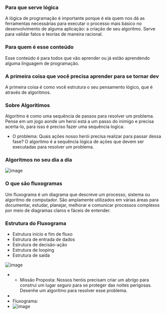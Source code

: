 ###	Para que serve lógica
A lógica de programação é importante porque é ela quem nos dá as ferramentas necessárias para executar o processo mais básico no desenvolvimento de alguma aplicação: a criação de seu algoritmo.
Serve para validar fatos e teorias de maneira racional.

###	Para quem é esse conteúdo
Esse conteúdo é para todos que vão aprender ou já estão aprendendo alguma linguagem de programação.

###	A primeira coisa que você precisa aprender para se tornar dev
A primeira coisa é como você estrutura o seu pensamento lógico, que é através de algoritmos.

###	Sobre Algoritimos
Algoritmo é como uma sequência de passos para resolver um problema. Pense em um jogo aonde um heroi está a um passo do inimigo e precisa acerta-lo, para isso é preciso fazer uma sequência logica:
-	O problema: Quais ações nosso herói precisa realizar para passar dessa fase?
O algoritmo é a sequência lógica de ações que devem ser executadas para resolver um problema.

### Algoritmos no seu dia a dia
![image](https://github.com/flapaixao/dio_projects/assets/144342171/557a8ec0-671e-4895-ac85-26aeaa890ccc)


### O que são fluxogramas
Um fluxograma é um diagrama que descreve um processo, sistema ou algoritmo de computador. São amplamente utilizados em várias áreas para documentar, estudar, planejar, melhorar e comunicar processos complexos por meio de diagramas claros e fáceis de entender.

###	Estrutura do Fluxograma
-	Estrutura início e fim de fluxo
-	Estrutura de entrada de dados
-	Estrutura de decisão-ação
-	Estrutura de looping
-	Estrutura de saída

![image](https://github.com/flapaixao/dio_projects/assets/144342171/66e26c70-d3f9-4faa-b7e4-a2a0d8def9ec)

- - Missão Proposta: Nossos heróis precisam criar um abrigo para construi um lugar seguro para se proteger das noites perigosas. Desenhe um algoritmo para resolver esse problema.
-
- Fluxograma:
- ![image](https://github.com/flapaixao/dio_projects/assets/144342171/c0fc6c02-a3bf-48fc-8633-b723fba5617a)

